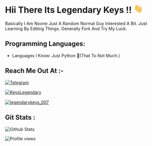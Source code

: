 # Hii There Its Legendary Keys !! <img src="https://raw.githubusercontent.com/ABSphreak/ABSphreak/master/gifs/Hi.gif" width="30px">

Basically I Am Noone 
Just A  Random Normal Guy 
Interested A Bit.
Just Learning By Editing Things.
Generally Fork And Try  My Luck.

## Programming Languages:

- Languages I Know: Just Python :snake:(That To Not Much.)
 

## Reach Me Out At :- 


[![Telegram](https://img.shields.io/badge/telegram-1b77FF.svg?style=for-the-badge&logo=telegram)](https://t.me/LegendaryKeys)


<a href="https://twitter.com/KeysLegendary" target="blank"><img align="center" src="https://cdn.jsdelivr.net/npm/simple-icons@3.0.1/icons/twitter.svg" alt="KeysLegendary" height="30" width="40" /></a>


<a href="https://instagram.com/legendarykeys_007" target="blank"><img align="center" src="https://cdn.jsdelivr.net/npm/simple-icons@3.0.1/icons/instagram.svg" alt="legendarykeys_007" height="30" width="40" /></a>
</p>


## Git Stats : 

![Github Stats](https://github-readme-stats.vercel.app/api?username=Keys-007&show_icons=true&title_color=fff&icon_color=79ff97&text_color=9f9f9f&bg_color=151515)

![Profile views](https://gpvc.arturio.dev/Keys-007)
